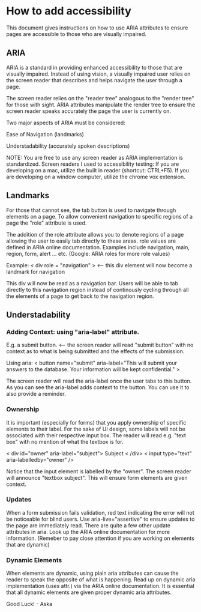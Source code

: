 # How to add accessibility
This document gives instructions on how to use ARIA attributes to ensure pages are accessible to those who are visually impaired.

## ARIA

ARIA is a standard in providing enhanced accessibility to those that are visually impaired. Instead of using vision, a visually impaired user relies on the screen reader that describes and helps navigate the user through a page.

The screen reader relies on the "reader tree" analogous to the "render tree" for those with sight. ARIA attributes manipulate the render tree to ensure the screen reader speaks accurately the page the user is currently on.

Two major aspects of ARIA must be considered:

Ease of Navigation (landmarks)

Understadability (accurately spoken descriptions)

NOTE: You are free to use any screen reader as ARIA implementation is standardized.
Screen readers I used to accessibility testing:
If you are developing on a mac, utilize the built in reader (shortcut: CTRL+F5).
If you are developing on a window computer, utilize the chrome vox extension.

## Landmarks

For those that cannot see, the tab button is used to navigate through elements on a page. To allow convenient navigation to specific regions of a page the "role" attribute is used.

The addition of the role attribute allows you to denote regions of a page allowing the user to easily tab directly to these areas. role values are defined in ARIA online documentation. Examples include navigation, main, region, form, alert ... etc. (Google: ARIA roles for more role values)

Example: 
< div role = "navigation" > <-- this div element will now become a landmark for navigation

This div will now be read as a navigation bar. Users will be able to tab directly to this navigation region instead of continously cycling through all the elements of a page to get back to the navigation region.

## Understadability

### Adding Context: using "aria-label" attribute.
E.g. a submit button. <-- the screen reader will read "submit button" with no context as to what is being submitted and the effects of the submission.

Using aria: < button name="submit" aria-label="This will submit your answers to the database. Your information will be kept confidential." >

The screen reader will read the aria-label once the user tabs to this button. As you can see the aria-label adds context to the button. You can use it to also provide a reminder.

### Ownership

It is important (especially for forms) that you apply ownership of specific elements to their label. For the sake of UI design, some labels will not be associated with their respective input box. The reader will read e.g. "text box" with no mention of what the textbox is for. 

< div id="owner" aria-label="subject"> Subject < /div>
< input type="text" aria-labelledby="owner" />

Notice that the input element is labelled by the "owner". The screen reader will announce "textbox subject". This will ensure form elements are given context.

### Updates

When a form submission fails validation, red text indicating the error will not be noticeable for blind users. Use aria-live="assertive" to ensure updates to the page are immediately read. There are quite a few other update attributes in aria. Look up the ARIA online documentation for more information. (Remeber to pay close attention if you are working on elements that are dynamic)


### Dynamic Elements

When elements are dynamic, using plain aria attributes can cause the reader to speak the opposite of what is happening. Read up on dynamic aria implementation (uses attr.) via the ARIA online documentation. It is essential that all dynamic elements are given proper dynamic aria attributes.

Good Luck! - Aska 
